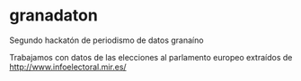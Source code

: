 granadaton
==========

Segundo hackatón de periodismo de datos granaíno

Trabajamos con datos de las elecciones al parlamento europeo extraídos de http://www.infoelectoral.mir.es/
